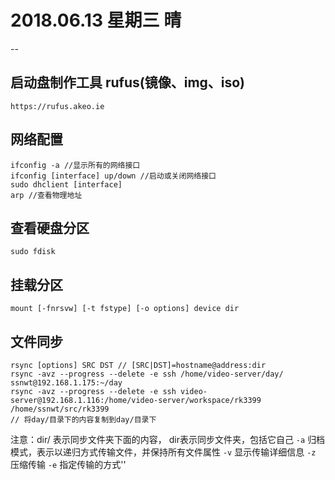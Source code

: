 # 2018.06.13 星期三 晴
--

## 启动盘制作工具 rufus(镜像、img、iso)
```
https://rufus.akeo.ie
```

## 网络配置
```
ifconfig -a //显示所有的网络接口
ifconfig [interface] up/down //启动或关闭网络接口
sudo dhclient [interface]
arp //查看物理地址
```
## 查看硬盘分区
```
sudo fdisk
```
## 挂载分区
```
mount [-fnrsvw] [-t fstype] [-o options] device dir
```

## 文件同步
```
rsync [options] SRC DST // [SRC|DST]=hostname@address:dir
rsync -avz --progress --delete -e ssh /home/video-server/day/ ssnwt@192.168.1.175:~/day
rsync -avz --progress --delete -e ssh video-server@192.168.1.116:/home/video-server/workspace/rk3399 /home/ssnwt/src/rk3399
// 将day/目录下的内容复制到day/目录下
```
注意：dir/ 表示同步文件夹下面的内容， dir表示同步文件夹，包括它自己
`-a` 归档模式，表示以递归方式传输文件，并保持所有文件属性
`-v` 显示传输详细信息
`-z` 压缩传输
`-e` 指定传输的方式''
